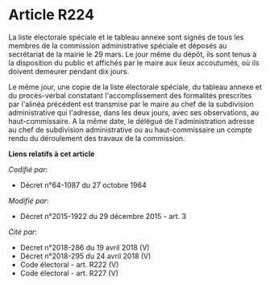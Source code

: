 # Article R224

La liste électorale spéciale et le tableau annexe sont signés de tous les membres de la commission administrative spéciale et
déposés au secrétariat de la mairie le 29 mars. Le jour même du dépôt, ils sont tenus à la disposition du public et affichés
par le maire aux lieux accoutumés, où ils doivent demeurer pendant dix jours.

Le même jour, une copie de la liste électorale spéciale, du tableau annexe et du procès-verbal constatant l'accomplissement
des formalités prescrites par l'alinéa précédent est transmise par le maire au chef de la subdivision administrative qui
l'adresse, dans les deux jours, avec ses observations, au haut-commissaire. A la même date, le délégué de l'administration
adresse au chef de subdivision administrative ou au haut-commissaire un compte rendu du déroulement des travaux de la
commission.

**Liens relatifs à cet article**

_Codifié par_:

  - Décret n°64-1087 du 27 octobre 1964

_Modifié par_:

  - Décret n°2015-1922 du 29 décembre 2015 - art. 3

_Cité par_:

  - Décret n°2018-286 du 19 avril 2018 (V)
  - Décret n°2018-295 du 24 avril 2018 (V)
  - Code électoral - art. R222 (V)
  - Code électoral - art. R227 (V)
